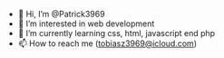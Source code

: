 - 👋 Hi, I’m @Patrick3969
- 👀 I’m interested in web development
- 🌱 I’m currently learning css, html, javascript end php
- 📫 How to reach me (tobiasz3969@icloud.com)

<!---
Patrick3969/Patrick3969 is a ✨ special ✨ repository because its `README.md` (this file) appears on your GitHub profile.
You can click the Preview link to take a look at your changes.
--->
